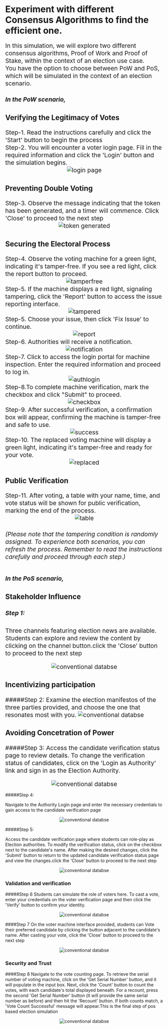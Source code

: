 # Experiment with different Consensus Algorithms to find the efficient one. 
<div style="font-size: 1.2rem;">
 In this simulation, we will explore two different consensus algorithms, Proof of Work and Proof of Stake, within the context of an election use case. 
<div style="font-size: 1.2rem;">
You have the option to choose between PoW and PoS, which will be simulated in the context of an election scenario.  
<h5>In the PoW scenario,</h5> 
<h3>Verifying the Legitimacy of Votes</h3>
<div style="font-size: 1.2rem;">
Step-1. Read the instructions carefully and click the 'Start' button to begin the process<br>
Step-2. You will encounter a voter login page. Fill in the required information and click the 'Login' button and  the simulation begins.
<center><img src="/src/Assets/images/voterlogin.png" alt="login page"></div></center>

<h3>Preventing Double Voting</h3>
<div style="font-size: 1.2rem;">
Step-3. Observe the message indicating that the token has been generated, and a timer will commence. Click 'Close' to proceed to the next step
<center><img src="/src/Assets/images/token.png" alt="token generated"></div></center>
<div style="font-size: 1.2rem;">
<h3>Securing the Electoral Process </h3>
Step-4. Observe the voting machine for a green light, indicating it's tamper-free. If you see a red light, click the report button to proceed.
<center><img src="/src/Assets/images/tamperfree.png" alt="tamperfree"></div></center>
<div style="font-size: 1.2rem;">
Step-5. If the machine displays a red light, signaling tampering, click the 'Report' button to access the issue reporting interface.
<center><img src="/src/Assets/images/tampered.png" alt="tampered"></div></center>
<div style="font-size: 1.2rem;">
Step-5. Choose your issue, then click 'Fix Issue' to continue.
<center><img src="/src/Assets/images/report.png" alt="report"></div></center>
<div style="font-size: 1.2rem;">
Step-6. Authorities will receive a notification.
<center><img src="/src/Assets/images/notification.png" alt="notification"></div></center>
<div style="font-size: 1.2rem;">
Step-7. Click to access the login portal for machine inspection. Enter the required information and proceed to log in.
<center><img src="/src/Assets/images/authority.png" alt="authlogin"></div></center>
<div style="font-size: 1.2rem;">
Step-8.To complete machine verification, mark the checkbox and click "Submit" to proceed.
<center><img src="/src/Assets/images/checkbox.png" alt="checkbox"></div></center>
<div style="font-size: 1.2rem;">
Step-9. After successful verification, a confirmation box will appear, confirming the machine is tamper-free and safe to use.
<center><img src="/src/Assets/images/success.png" alt="success"></div></center>

<div style="font-size: 1.2rem;">
Step-10. The replaced voting machine will display a green light, indicating it's tamper-free and ready for your vote.
<center><img src="/src/Assets/images/replaced.png" alt="replaced"></div></center>
<div style="font-size: 1.2rem;">
<h3>Public Verification</h3>
Step-11. After voting, a table with your name, time, and vote status will be shown for public verification, marking the end of the process.
<center><img src="/src/Assets/images/table.png" alt="table"></div></center>
<div style="font-size: 1.2rem;">
<h6>(Please note that the tampering condition is randomly assigned. To experience both scenarios, you can refresh the process. Remember to read the instructions carefully and proceed through each step.)</h6>


<h5>In the PoS scenario,</h5> 


 <h3> Stakeholder Influence</h3>

##### Step 1:
Three channels featuring election news are available. Students can explore and review the content by clicking on the channel button.click the 'Close' button to proceed to the next step
<center><img  src="/src/Assets/images/instr1.png" alt="conventional databse"></div></center>


<h3> Incentivizing participation</h3>

#####Step 2:
Examine the election manifestos of the three parties provided, and choose the one that resonates most with you.
<img  src="/src/Assets/images/instr2.png" alt="conventional databse"></div>


<h3> Avoiding Concetration of Power</h3>

#####Step 3:
Access the candidate verification status page to review details. To change the verification status of candidates, click on the 'Login as Authority' link and sign in as the Election Authority.
<center><img  src="/src/Assets/images/instr3.1.png" alt="conventional databse"></div></center>

#####Step 4:

Navigate to the Authority Login page and enter the necessary credentials to gain access to the candidate verification page

<center><img  src="/src/Assets/images/instr3.2.png" alt="conventional databse"></div></center>

#####Step 5:

Access the candidate verification page where students can role-play as Election authorities. To modify the verification status, click on the checkbox next to the candidate's name. After making the desired changes, click the 'Submit' button to return to the updated candidate verification status page and view the changes.click the 'Close' button to proceed to the next step
<center><img  src="/src/Assets/images/instr3.3.png" alt="conventional databse"></div></center>
<h3> Validation and verification</h3>

#####Step 6
Students can simulate the role of voters here. To cast a vote, enter your credentials on the voter verification page and then click the 'Verify' button to confirm your identity.
<center><img  src="/src/Assets/images/instr4.1.png" alt="conventional databse"></div></center>

####Step 7
On the voter machine interface provided, students can Vote their preferred candidate by clicking the button adjacent to the candidate's name. After casting your vote, click the 'Close' button to proceed to the next step
<center><img  src="/src/Assets/images/instr4.2.png" alt="conventional databse"></div></center>
<h3>Security and Trust</h3>

####Step 8
Navigate to the vote counting page. To retrieve the serial number of voting machine, click on the 'Get Serial Number' button, and it will populate in the input box. Next, click the 'Count' button to count the votes, with each candidate's total displayed beneath. For a recount, press the second 'Get Serial Number' button (it will provide the same serial number as before) and then hit the 'Recount' button. If both counts match, a 'Vote Count Successful' message will appear.This is the final step of pos based election simulation
<center><img  src="/src/Assets/images/instr5.png" alt="conventional databse"></div><center>